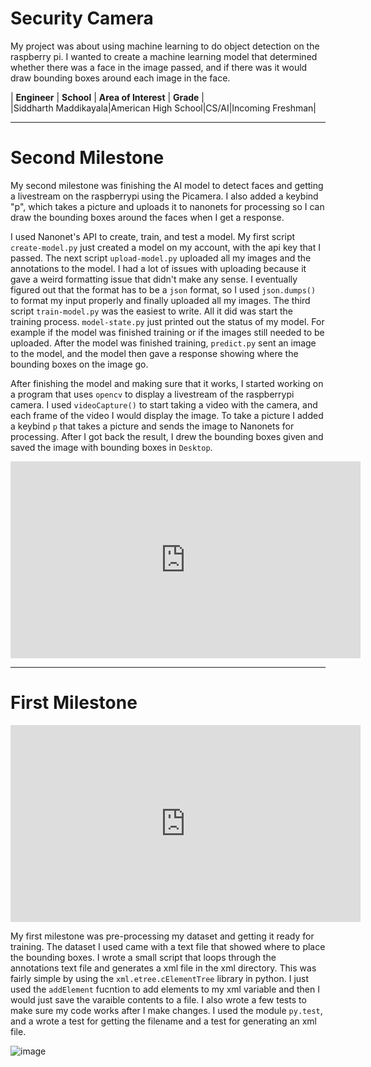 ﻿# Security Camera 
My project was about using machine learning to do object detection on the raspberry pi. I wanted to create a machine learning model that determined whether there was a face in the image passed, and if there was it would draw bounding boxes around each image in the face. 

| **Engineer** | **School** | **Area of Interest** | **Grade** |  
|Siddharth Maddikayala|American High School|CS/AI|Incoming Freshman|

<hr>

# Second Milestone
My second milestone was finishing the AI model to detect faces and getting a livestream on the raspberrypi using the Picamera. I also added a keybind "p", which takes a picture and uploads it to nanonets for processing so I can draw the bounding boxes around the faces when I get a response. 

I used Nanonet's API to create, train, and test a model. My first script `create-model.py` just created a model on my account, with the api key that I passed. The next script `upload-model.py` uploaded all my images and the annotations to the model. I had a lot of issues with uploading because it gave a weird formatting issue that didn't make any sense. I eventually figured out that the format has to be a `json` format, so I used `json.dumps()` to format my input properly and finally uploaded all my images. The third script `train-model.py` was the easiest to write. All it did was start the training process. `model-state.py` just printed out the status of my model. For example if the model was finished training or if the images still needed to be uploaded. After the model was finished training, `predict.py` sent an image to the model, and the model then gave a response showing where the bounding boxes on the image go.

After finishing the model and making sure that it works, I started working on a program that uses `opencv` to display a livestream of the raspberrypi camera. I used `videoCapture()` to start taking a video with the camera, and each frame of the video I would display the image. To take a picture I added a keybind `p` that takes a picture and sends the image to Nanonets for processing. After I got back the result, I drew the bounding boxes given and saved the image with bounding boxes in `Desktop`.  

<iframe width="560" height="315" src="https://www.youtube.com/embed/RP1mWxEz4Vw" title="YouTube video player" frameborder="0" allow="accelerometer; autoplay; clipboard-write; encrypted-media; gyroscope; picture-in-picture" allowfullscreen></iframe>

<hr>

# First Milestone

<iframe width="560" height="315" src="https://www.youtube.com/embed/waQt1IAPrvA" title="YouTube video player" frameborder="0" allow="accelerometer; autoplay; clipboard-write; encrypted-media; gyroscope; picture-in-picture" allowfullscreen></iframe>

My first milestone was pre-processing my dataset and getting it ready for training. The dataset I used came with a text file that showed where to place the bounding boxes. I wrote a small script that loops through the annotations text file and generates a xml file in the xml directory. This was fairly simple by using the `xml.etree.cElementTree` library in python. I just used the `addElement` fucntion to add elements to my xml variable and then I would just save the varaible contents to a file. I also wrote a few tests to make sure my code works after I make changes. I used the module `py.test`, and a wrote a test for getting the filename and a test for generating an xml file. 




![image](https://user-images.githubusercontent.com/56204136/124322639-a8b2bb00-db34-11eb-81d9-cdc7e5f66256.png)


